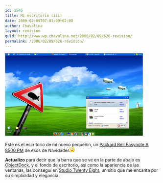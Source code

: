 ```yaml
---
id: 1546
title: Mi escritorio (iii)
date: 2006-02-09T07:01:09+02:00
author: Chavalina
layout: revision
guid: http://www.wp.chavalina.net/2006/02/09/626-revision/
permalink: /2006/02/09/626-revision/
---
```

<a href="http://www.chavalina.net/imagenes/fotos/escritorio-febrero-original.jpg" target="_blank"><img class="imgizqda" src="/imagenes/fotos/escritorio-febrero.jpg" alt="Mi escritorio actual: windows xp" /></a><br class="clear" />  
Este es el escritorio de mi nuevo peque&ntilde;&iacute;n, un <a href="http://packardbell.com/onthego/notebooks/" target="_blank">Packard Bell Easynote A 8500 PM</a> de esos de Navidades![emo](/imagenes/emoticonos/guino.gif) 

**Actualizo** para decir que la barra que se ve en la parte de abajo es <a href="http://www.stardock.com/products/objectdock/" target="_blank">ObjectDock</a>, y el fondo de escritorio, as&iacute; como la apariencia de las ventanas, las consegu&iacute; en <a href="http://www.studiotwentyeight.net/index2.htm" target="_blank">Studio Twenty Eight</a>, un sitio que me encanta por su simplicidad y elegancia.